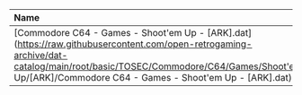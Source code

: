 |Name|Size|
|:---|---:|
|[Commodore C64 - Games - Shoot'em Up - [ARK].dat](https://raw.githubusercontent.com/open-retrogaming-archive/dat-catalog/main/root/basic/TOSEC/Commodore/C64/Games/Shoot'em Up/[ARK]/Commodore C64 - Games - Shoot'em Up - [ARK].dat)|1250|
